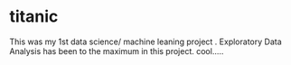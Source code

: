 # titanic
This was my 1st data science/ machine leaning project .
Exploratory Data Analysis has been to the maximum in this project.
cool.....
